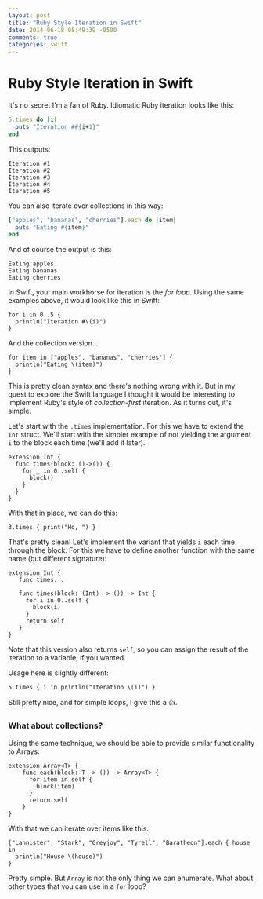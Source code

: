 ```yaml
---
layout: post
title: "Ruby Style Iteration in Swift"
date: 2014-06-18 08:49:39 -0500
comments: true
categories: swift 
---
```


# Ruby Style Iteration in Swift

It's no secret I'm a fan of Ruby. Idiomatic Ruby iteration looks like this:

```ruby
5.times do |i|
  puts "Iteration ##{i+1}"
end
```

This outputs:

```
Iteration #1
Iteration #2
Iteration #3
Iteration #4
Iteration #5
```

You can also iterate over collections in this way:

```ruby
["apples", "bananas", "cherries"].each do |item|
  puts "Eating #{item}"
end
```

<!-- more -->

And of course the output is this:

```
Eating apples
Eating bananas
Eating cherries
```

In Swift, your main workhorse for iteration is the _for loop_. Using the same examples above, it would look like this in Swift:

```
for i in 0..5 {
  println("Iteration #\(i)")
}
```

And the collection version...

```
for item in ["apples", "bananas", "cherries"] {
  println("Eating \(item)")
}
```

This is pretty clean syntax and there's nothing wrong with it.  But in my quest to explore the Swift language I thought it would be interesting to implement Ruby's style of _collection-first_ iteration.  As it turns out, it's simple.

Let's start with the `.times` implementation.  For this we have to extend the `Int` struct. We'll start with the simpler example of not yielding the argument `i` to the block each time (we'll add it later).

```
extension Int {
  func times(block: ()->()) {
    for _ in 0..self {
      block()
    }
  }
}
```

With that in place, we can do this:

```
3.times { print("Ho, ") }
```

That's pretty clean!  Let's implement the variant that yields `i` each time through the block. For this we have to define another function with the same name (but different signature):

```
extension Int {
   func times...
   
   func times(block: (Int) -> ()) -> Int {
     for i in 0..self {
       block(i)
     }
     return self
   }
}
```

Note that this version also returns `self`, so you can assign the result of the iteration to a variable, if you wanted.

Usage here is slightly different:

```
5.times { i in println("Iteration \(i)") }
```

Still pretty nice, and for simple loops, I give this a :thumbsup:.

### What about collections?

Using the same technique, we should be able to provide similar functionality to Arrays:

```
extension Array<T> {
	func each(block: T -> ()) -> Array<T> {
	  for item in self {
	    block(item)
	  }
	  return self
	}
}
```

With that we can iterate over items like this:

```
["Lannister", "Stark", "Greyjoy", "Tyrell", "Baratheon"].each { house in 
  println("House \(house)")
}
```
Pretty simple. But `Array` is not the only thing we can enumerate. What about other types that you can use in a `for` loop?

